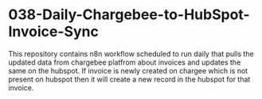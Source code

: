 # 038-Daily-Chargebee-to-HubSpot-Invoice-Sync
This repository contains n8n workflow scheduled to run daily that pulls the updated data from chargebee platfrom about invoices and updates the same on the hubspot. If invoice is newly created on chargee which is not present on hubspot then it will create a new record in the hubspot for that invoice.
